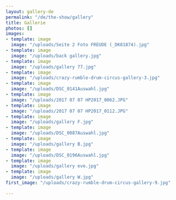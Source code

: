 ```yaml
---
layout: gallery-de
permalink: "/de/the-show/gallery"
title: Gallerie
photos: []
images:
- template: image
  image: "/uploads/Seite 2 Foto FREUDE (_DK81874).jpg"
- template: image
  image: "/uploads/back gallery.jpg"
- template: image
  image: "/uploads/gallery 77.jpg"
- template: image
  image: "/uploads/crazy-rumble-drum-circus-gallery-3.jpg"
- template: image
  image: "/uploads/DSC_0141Auswahl.jpg"
- template: image
  image: "/uploads/2017 07 07 HP2017_0062.JPG"
- template: image
  image: "/uploads/2017 07 07 HP2017_0112.JPG"
- template: image
  image: "/uploads/gallery F.jpg"
- template: image
  image: "/uploads/DSC_0087Auswahl.jpg"
- template: image
  image: "/uploads/gallery B.jpg"
- template: image
  image: "/uploads/DSC_0196Auswahl.jpg"
- template: image
  image: "/uploads/gallery eve.jpg"
- template: image
  image: "/uploads/gallery W.jpg"
first_image: "/uploads/crazy-rumble-drum-circus-gallery-9.jpg"

---
```

